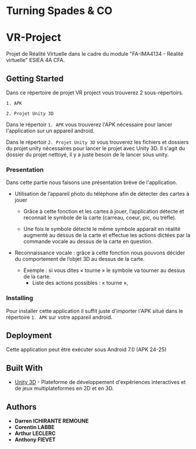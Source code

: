 # Turning Spades & CO
# VR-Project
Projet de Réalité Virtuelle dans le cadre du module "FA-IMA4134 - Réalité virtuelle" ESIEA 4A CFA.

## Getting Started

Dans ce répertoire de projet VR project vous trouverez 2 sous-répertoirs.

`1. APK`

`2. Projet Unity 3D`

Dans le répertoir `1. APK` vous trouverez l'APK nécessaire pour lancer l'application sur un appareil android.

Dans le répertoir `2. Projet Unity 3D` vous trouverez les fichiers et dossiers du projet unity nécessaires pour lancer le projet avec Unity 3D.
Il s'agit du dossier du projet nettoyé, il y a juste besoin de le lancer sous unity.

### Presentation

Dans cette partie nous faisons une présentation brève de l'application.

* Utilisation de l’appareil photo du téléphone afin de détecter des cartes à jouer

  * Grâce à cette fonction et les cartes à jouer, l’application détecte et reconnait le symbole de la carte (carreau, coeur, pic, ou trèfle).

  * Une fois le symbole détecté le même symbole apparait en réalité augmenté au dessus de la carte et effectue les actions dictées par la commande vocale au dessus de la carte en question.

* Reconnaissance vocale : grâce à cette fonction nous pouvons décider du comportement de l’objet 3D au dessus de la carte.

  * Exemple : si vous dites « tourne » le symbole va tourner au dessus de la carte.
    * Liste des actions possibles : « tourne », 

### Installing

Pour installer cette application il suffit juste d'importer l'APK situé dans le répertoire `1. APK` sur votre appareil android.

## Deployment

Cette application peut être exécuter sous Android 7.0 (APK 24-25)

## Built With

* [Unity 3D](https://unity3d.com/fr/get-unity/download) - Plateforme de développement d'expériences interactives et de jeux multiplateformes en 2D et en 3D.

## Authors

* **Darren ICHIRANTE REMOUNE**
* **Corentin LABBE**
* **Arthur LECLERC**
* **Anthony FIEVET**
